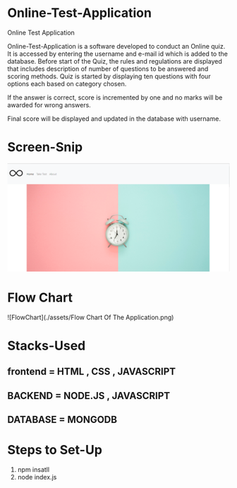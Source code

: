 # Online-Test-Application
Online Test Application

Online-Test-Application is a software developed to conduct an Online quiz.
It is accessed by entering the username and e-mail id which is added to the database.
Before start of the Quiz, the rules and regulations are displayed that includes description of
number of questions to be answered and scoring methods.
Quiz is started by displaying ten questions with four options each based on category
chosen.

If the answer is correct, score is incremented by one and no marks will be awarded
for wrong answers.

Final score will be displayed and updated in the database with username.


# Screen-Snip

![Screenshot](./assets/Screenshot.png)

# Flow Chart

![FlowChart](./assets/Flow Chart Of The Application.png)

# Stacks-Used

## frontend = HTML , CSS , JAVASCRIPT
## BACKEND = NODE.JS , JAVASCRIPT
## DATABASE = MONGODB


# Steps to Set-Up
1)  npm insatll
2)  node index.js 


